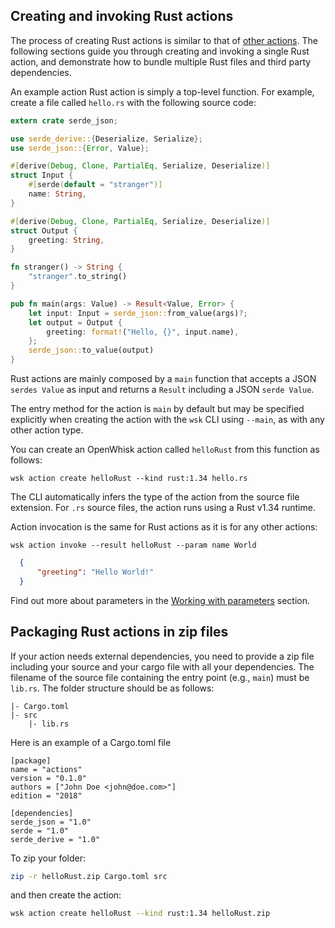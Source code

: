 <!--
#
# Licensed to the Apache Software Foundation (ASF) under one or more
# contributor license agreements.  See the NOTICE file distributed with
# this work for additional information regarding copyright ownership.
# The ASF licenses this file to You under the Apache License, Version 2.0
# (the "License"); you may not use this file except in compliance with
# the License.  You may obtain a copy of the License at
#
#     http://www.apache.org/licenses/LICENSE-2.0
#
# Unless required by applicable law or agreed to in writing, software
# distributed under the License is distributed on an "AS IS" BASIS,
# WITHOUT WARRANTIES OR CONDITIONS OF ANY KIND, either express or implied.
# See the License for the specific language governing permissions and
# limitations under the License.
#
-->

## Creating and invoking Rust actions

The process of creating Rust actions is similar to that of [other actions](actions.md#the-basics).
The following sections guide you through creating and invoking a single Rust action,
and demonstrate how to bundle multiple Rust files and third party dependencies.

An example action Rust action is simply a top-level function.
For example, create a file called `hello.rs` with the following source code:

```Rust
extern crate serde_json;

use serde_derive::{Deserialize, Serialize};
use serde_json::{Error, Value};

#[derive(Debug, Clone, PartialEq, Serialize, Deserialize)]
struct Input {
    #[serde(default = "stranger")]
    name: String,
}

#[derive(Debug, Clone, PartialEq, Serialize, Deserialize)]
struct Output {
    greeting: String,
}

fn stranger() -> String {
    "stranger".to_string()
}

pub fn main(args: Value) -> Result<Value, Error> {
    let input: Input = serde_json::from_value(args)?;
    let output = Output {
        greeting: format!("Hello, {}", input.name),
    };
    serde_json::to_value(output)
}
```

Rust actions are mainly composed by a `main` function that accepts a JSON `serdes Value` as input and returns a `Result` including a JSON `serde Value`.

The entry method for the action is `main` by default but may be specified explicitly when creating
the action with the `wsk` CLI using `--main`, as with any other action type.

You can create an OpenWhisk action called `helloRust` from this function as follows:

```
wsk action create helloRust --kind rust:1.34 hello.rs
```
The CLI automatically infers the type of the action from the source file extension.
For `.rs` source files, the action runs using a Rust v1.34 runtime.

Action invocation is the same for Rust actions as it is for any other actions:

```
wsk action invoke --result helloRust --param name World
```

```json
  {
      "greeting": "Hello World!"
  }
```

Find out more about parameters in the [Working with parameters](./parameters.md) section.

## Packaging Rust actions in zip files

If your action needs external dependencies, you need to provide a zip file including your source and your cargo file with all your dependencies.
The filename of the source file containing the entry point (e.g., `main`) must be `lib.rs`.
The folder structure should be as follows:
```
|- Cargo.toml
|- src
    |- lib.rs
```
Here is an example of a Cargo.toml file
```
[package]
name = "actions"
version = "0.1.0"
authors = ["John Doe <john@doe.com>"]
edition = "2018"

[dependencies]
serde_json = "1.0"
serde = "1.0"
serde_derive = "1.0"
```

To zip your folder:

```bash
zip -r helloRust.zip Cargo.toml src
```

and then create the action:

```bash
wsk action create helloRust --kind rust:1.34 helloRust.zip
```
